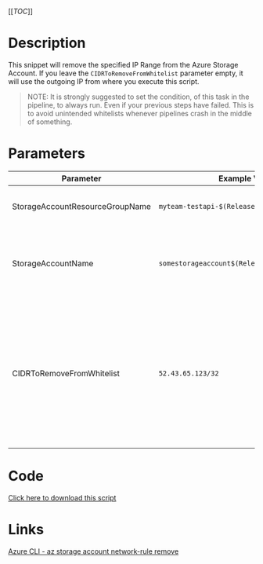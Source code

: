 [[_TOC_]]

# Description
This snippet will remove the specified IP Range from the Azure Storage Account. If you leave the `CIDRToRemoveFromWhitelist` parameter empty, it will use the outgoing IP from where you execute this script.

> NOTE: It is strongly suggested to set the condition, of this task in the pipeline, to always run. Even if your previous steps have failed. This is to avoid unintended whitelists whenever pipelines crash in the middle of something.

# Parameters
| Parameter | Example Value | Description |
|--|--|--|
| StorageAccountResourceGroupName | `myteam-testapi-$(Release.EnvironmentName)` | The name of the resource group the Storage Account is in. |
| StorageAccountName | `somestorageaccount$(Release.EnvironmentName)` | The name for the Storage Account resource. This name is restricted to alphanumerical characters without hyphens etc. |
| CIDRToRemoveFromWhitelist | `52.43.65.123/32` | The IP range, to remove the whitelist for, in [CIDR notation](https://en.wikipedia.org/wiki/Classless_Inter-Domain_Routing#CIDR_notation). Leave this field empty to use the outgoing IP from where you execute this script. NOTE: if you want to add a `/32`, make sure to omit the `/32` (for example: `123.123.123.123` instead of `123.123.123.123/32`). |

# Code
[Click here to download this script](../../../../src/Storage-Accounts/Remove-IP-Whitelist-from-StorageAccount.ps1)

# Links

[Azure CLI - az storage account network-rule remove](https://docs.microsoft.com/en-us/cli/azure/storage/account/network-rule?view=azure-cli-latest#az_storage_account_network_rule_remove)